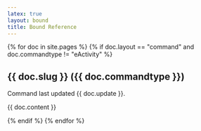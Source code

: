 ```yaml
---
latex: true
layout: bound
title: Bound Reference
---
```


{% for doc in site.pages %}
  {% if doc.layout == "command" and doc.commandtype != "eActivity" %}

<div style="break-inside: avoid" markdown="1">

## {{ doc.slug }} ({{ doc.commandtype }})

Command last updated {{ doc.update }}.

{{ doc.content }}

</div>

  {% endif %}
{% endfor %}
